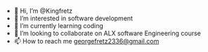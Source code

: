 - 👋 Hi, I’m @Kingfretz
- 👀 I’m interested in software development
- 🌱 I’m currently learning coding
- 💞️ I’m looking to collaborate on ALX software Engineering course
- 📫 How to reach me georgefretz2336@gmail.com

<!---
Kingfretz/Kingfretz is a ✨ special ✨ repository because its `README.md` (this file) appears on your GitHub profile.
You can click the Preview link to take a look at your changes.
--->
